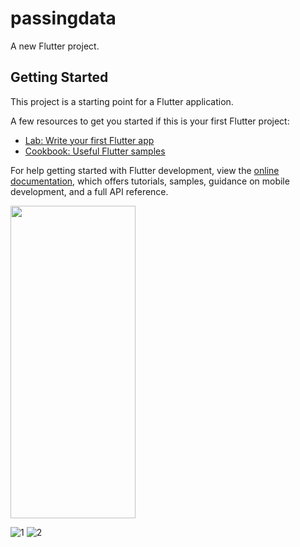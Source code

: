 # passingdata

A new Flutter project.

## Getting Started

This project is a starting point for a Flutter application.

A few resources to get you started if this is your first Flutter project:

- [Lab: Write your first Flutter app](https://docs.flutter.dev/get-started/codelab)
- [Cookbook: Useful Flutter samples](https://docs.flutter.dev/cookbook)

For help getting started with Flutter development, view the
[online documentation](https://docs.flutter.dev/), which offers tutorials,
samples, guidance on mobile development, and a full API reference.


<img src="https://user-images.githubusercontent.com/126196537/221032012-3642d9dc-f3c3-4c79-95d7-9be867cec2cb.png" width="200" height="500">

![1](https://user-images.githubusercontent.com/126196537/221032012-3642d9dc-f3c3-4c79-95d7-9be867cec2cb.png)
![2](https://user-images.githubusercontent.com/126196537/221032021-ce1b2804-e2ae-4bb4-809f-d391314ee86d.png)
